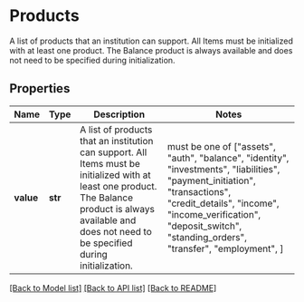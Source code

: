# Products

A list of products that an institution can support. All Items must be initialized with at least one product. The Balance product is always available and does not need to be specified during initialization.

## Properties
Name | Type | Description | Notes
------------ | ------------- | ------------- | -------------
**value** | **str** | A list of products that an institution can support. All Items must be initialized with at least one product. The Balance product is always available and does not need to be specified during initialization. |  must be one of ["assets", "auth", "balance", "identity", "investments", "liabilities", "payment_initiation", "transactions", "credit_details", "income", "income_verification", "deposit_switch", "standing_orders", "transfer", "employment", ]

[[Back to Model list]](../README.md#documentation-for-models) [[Back to API list]](../README.md#documentation-for-api-endpoints) [[Back to README]](../README.md)


